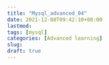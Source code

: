 ```yaml
---
title: "Mysql_advanced_04"
date: 2021-12-08T09:42:10+08:00
lastmod:
tags: [mysql]
categories: [Advanced learning]
slug:
draft: true
---
```


